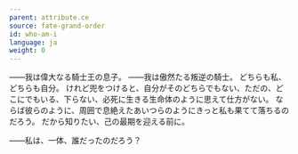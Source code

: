 ```yaml
---
parent: attribute.ce
source: fate-grand-order
id: who-am-i
language: ja
weight: 0
---
```


――我は偉大なる騎士王の息子。
――我は傲然たる叛逆の騎士。
どちらも私、どちらも自分。
けれど兜をつけると、自分がそのどちらでもない、ただの、どこにでもいる、下らない、必死に生きる生命体のように思えて仕方がない。
ならば彼らのように、周囲で息絶えたあいつらのようにきっと私も果てて落ちるのだろう。
だから知りたい、己の最期を迎える前に。

――私は、一体、誰だったのだろう？
